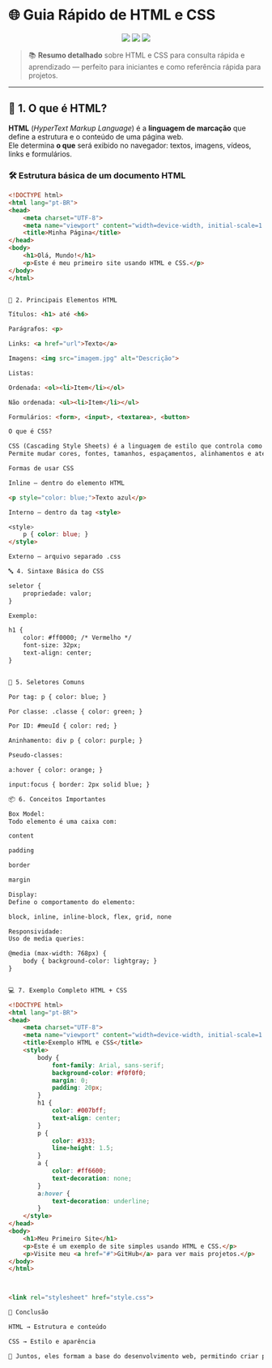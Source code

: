 # 🌐 Guia Rápido de HTML e CSS

<p align="center">
  <img src="https://img.shields.io/badge/HTML5-E34F26?style=for-the-badge&logo=html5&logoColor=white"/>
  <img src="https://img.shields.io/badge/CSS3-1572B6?style=for-the-badge&logo=css3&logoColor=white"/>
  <img src="https://img.shields.io/badge/Web%20Development-000000?style=for-the-badge&logo=internetexplorer&logoColor=white"/>
</p>

> 📚 **Resumo detalhado** sobre HTML e CSS para consulta rápida e aprendizado — perfeito para iniciantes e como referência rápida para projetos.

---

## 📖 1. O que é HTML?
**HTML** (*HyperText Markup Language*) é a **linguagem de marcação** que define a estrutura e o conteúdo de uma página web.  
Ele determina **o que** será exibido no navegador: textos, imagens, vídeos, links e formulários.

### 🛠 Estrutura básica de um documento HTML
```html
<!DOCTYPE html>
<html lang="pt-BR">
<head>
    <meta charset="UTF-8">
    <meta name="viewport" content="width=device-width, initial-scale=1.0">
    <title>Minha Página</title>
</head>
<body>
    <h1>Olá, Mundo!</h1>
    <p>Este é meu primeiro site usando HTML e CSS.</p>
</body>
</html>


📖 2. Principais Elementos HTML

Títulos: <h1> até <h6>

Parágrafos: <p>

Links: <a href="url">Texto</a>

Imagens: <img src="imagem.jpg" alt="Descrição">

Listas:

Ordenada: <ol><li>Item</li></ol>

Não ordenada: <ul><li>Item</li></ul>

Formulários: <form>, <input>, <textarea>, <button>

O que é CSS?

CSS (Cascading Style Sheets) é a linguagem de estilo que controla como o conteúdo HTML será exibido.
Permite mudar cores, fontes, tamanhos, espaçamentos, alinhamentos e até criar animações.

Formas de usar CSS

Inline — dentro do elemento HTML

<p style="color: blue;">Texto azul</p>

Interno — dentro da tag <style>

<style>
    p { color: blue; }
</style>

Externo — arquivo separado .css

🔤 4. Sintaxe Básica do CSS

seletor {
    propriedade: valor;
}

Exemplo:

h1 {
    color: #ff0000; /* Vermelho */
    font-size: 32px;
    text-align: center;
}


🧩 5. Seletores Comuns

Por tag: p { color: blue; }

Por classe: .classe { color: green; }

Por ID: #meuId { color: red; }

Aninhamento: div p { color: purple; }

Pseudo-classes:

a:hover { color: orange; }

input:focus { border: 2px solid blue; }

📦 6. Conceitos Importantes

Box Model:
Todo elemento é uma caixa com:

content

padding

border

margin

Display:
Define o comportamento do elemento:

block, inline, inline-block, flex, grid, none

Responsividade:
Uso de media queries:

@media (max-width: 768px) {
    body { background-color: lightgray; }
}


💻 7. Exemplo Completo HTML + CSS

<!DOCTYPE html>
<html lang="pt-BR">
<head>
    <meta charset="UTF-8">
    <meta name="viewport" content="width=device-width, initial-scale=1.0">
    <title>Exemplo HTML e CSS</title>
    <style>
        body {
            font-family: Arial, sans-serif;
            background-color: #f0f0f0;
            margin: 0;
            padding: 20px;
        }
        h1 {
            color: #007bff;
            text-align: center;
        }
        p {
            color: #333;
            line-height: 1.5;
        }
        a {
            color: #ff6600;
            text-decoration: none;
        }
        a:hover {
            text-decoration: underline;
        }
    </style>
</head>
<body>
    <h1>Meu Primeiro Site</h1>
    <p>Este é um exemplo de site simples usando HTML e CSS.</p>
    <p>Visite meu <a href="#">GitHub</a> para ver mais projetos.</p>
</body>
</html>



<link rel="stylesheet" href="style.css">

📌 Conclusão

HTML → Estrutura e conteúdo

CSS → Estilo e aparência

📢 Juntos, eles formam a base do desenvolvimento web, permitindo criar páginas bonitas e funcionais.
